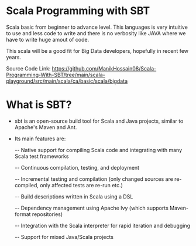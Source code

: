 # Scala Programming with SBT
Scala basic from beginner to advance level. This languages is very intuitive to use and less code to write and there is no verbosity like JAVA where we have to write huge amout of code.

This scala will be a good fit for Big Data developers, hopefully in recent few years. 

Source Code Link: https://github.com/ManikHossain08/Scala-Programming-With-SBT/tree/main/scala-playground/src/main/scala/ca/basic/scala/bigdata

# What is SBT?
- sbt is an open-source build tool for Scala and Java projects, similar to Apache's Maven and Ant.

- Its main features are:

  -- Native support for compiling Scala code and integrating with many Scala test frameworks
  
  -- Continuous compilation, testing, and deployment
  
  -- Incremental testing and compilation (only changed sources are re-compiled, only affected tests are re-run etc.)
  
  -- Build descriptions written in Scala using a DSL
  
  -- Dependency management using Apache Ivy (which supports Maven-format repositories)
  
  -- Integration with the Scala interpreter for rapid iteration and debugging
  
  -- Support for mixed Java/Scala projects
